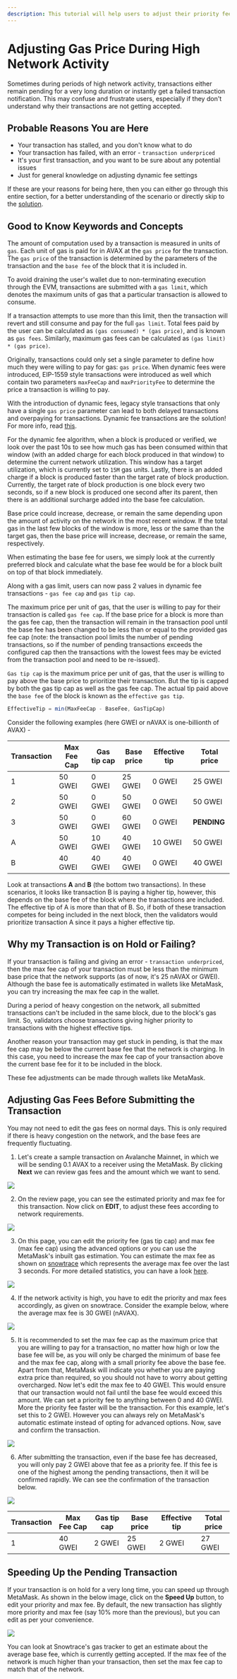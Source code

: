 ```yaml
---
description: This tutorial will help users to adjust their priority fee and max fee cap during high network activity and take advantage of the benefits of dynamic fee transactions.
---
```


# Adjusting Gas Price During High Network Activity

Sometimes during periods of high network activity, transactions either remain pending for a very long duration or instantly get a failed transaction notification. This may confuse and frustrate users, especially if they don't understand why their transactions are not getting accepted.

## Probable Reasons You are Here

* Your transaction has stalled, and you don't know what to do
* Your transaction has failed, with an error - `transaction underpriced`
* It's your first transaction, and you want to be sure about any potential issues
* Just for general knowledge on adjusting dynamic fee settings

If these are your reasons for being here, then you can either go through this entire section, for a better understanding of the scenario or directly skip to the [solution](#adjusting-gas-fees-before-submitting-the-transaction).

## Good to Know Keywords and Concepts

The amount of computation used by a transaction is measured in units of `gas`. Each unit of gas is paid for in AVAX at the `gas price` for the transaction. The `gas price` of the transaction is determined by the parameters of the transaction and the `base fee` of the block that it is included in.

To avoid draining the user's wallet due to non-terminating execution through the EVM, transactions are submitted with a `gas limit`, which denotes the maximum units of gas that a particular transaction is allowed to consume.

If a transaction attempts to use more than this limit, then the transaction will revert and still consume and pay for the full `gas limit`. Total fees paid by the user can be calculated as `(gas consumed) * (gas price)`, and is known as `gas fees`. Similarly, maximum gas fees can be calculated as `(gas limit) * (gas price)`.

Originally, transactions could only set a single parameter to define how much they were willing to pay for gas: `gas price`. When dynamic fees were introduced, EIP-1559 style transactions were introduced as well which contain two parameters `maxFeeCap` and `maxPriorityFee` to determine the price a transaction is willing to pay.
 
With the introduction of dynamic fees, legacy style transactions that only have a single `gas price` parameter can lead to both delayed transactions and overpaying for transactions. Dynamic fee transactions are the solution! For more info, read [this](../../../learn/platform-overview/transaction-fees.md#dynamic-fee-transactions).

For the dynamic fee algorithm, when a block is produced or verified, we look over the past 10s to see how much gas has been consumed within that window (with an added charge for each block produced in that window) to determine the current network utilization. This window has a target utilization, which is currently set to `15M` gas units. Lastly, there is an added charge if a block is produced faster than the target rate of block production. Currently, the target rate of block production is one block every two seconds, so if a new block is produced one second after its parent, then there is an additional surcharge added into the base fee calculation.

Base price could increase, decrease, or remain the same depending upon the amount of activity on the network in the most recent window. If the total gas in the last few blocks of the window is more, less or the same than the target gas, then the base price will increase, decrease, or remain the same, respectively.

When estimating the base fee for users, we simply look at the currently preferred block and calculate what the base fee would be for a block built on top of that block immediately.

Along with a gas limit, users can now pass 2 values in dynamic fee transactions - `gas fee cap` and `gas tip cap`.

The maximum price per unit of gas, that the user is willing to pay for their transaction is called `gas fee cap`. If the base price for a block is more than the gas fee cap, then the transaction will remain in the transaction pool until the base fee has been changed to be less than or equal to the provided gas fee cap (note: the transaction pool limits the number of pending transactions, so if the number of pending transactions exceeds the configured cap then the transactions with the lowest fees may be evicted from the transaction pool and need to be re-issued).

`Gas tip cap` is the maximum price per unit of gas, that the user is willing to pay above the base price to prioritize their transaction. But the tip is capped by both the gas tip cap as well as the gas fee cap. The actual tip paid above the `base fee` of the block is known as the `effective gas tip`.

```javascript
EffectiveTip = min(MaxFeeCap - BaseFee, GasTipCap)
```

Consider the following examples (here GWEI or nAVAX is one-billionth of AVAX) -

| Transaction | Max Fee Cap | Gas tip cap | Base price | Effective tip | Total price |
| ----------- | ----------- | ----------- | ---------- | ------------- | ----------- |
| 1           | 50 GWEI     | 0 GWEI      | 25 GWEI    | 0 GWEI        | 25 GWEI     |
| 2           | 50 GWEI     | 0 GWEI      | 50 GWEI    | 0 GWEI        | 50 GWEI     |
| 3           | 50 GWEI     | 0 GWEI      | 60 GWEI    | 0 GWEI        | **PENDING**|
| A           | 50 GWEI     | 10 GWEI     | 40 GWEI    | 10 GWEI       | 50 GWEI     |
| B           | 40 GWEI     | 40 GWEI     | 40 GWEI    | 0 GWEI        | 40 GWEI     |

Look at transactions **A** and **B** (the bottom two transactions). In these scenarios, it looks like transaction B is paying a higher tip, however, this depends on the base fee of the block where the transactions are included. The effective tip of A is more than that of B. So, if both of these transaction competes for being included in the next block, then the validators would prioritize transaction A since it pays a higher effective tip.


## Why my Transaction is on Hold or Failing?

If your transaction is failing and giving an error - `transaction underpriced`, then the max fee cap of your transaction must be less than the minimum base price that the network supports (as of now, it's 25 nAVAX or GWEI). Although the base fee is automatically estimated in wallets like MetaMask, you can try increasing the max fee cap in the wallet.

During a period of heavy congestion on the network, all submitted transactions can't be included in the same block, due to the block's gas limit. So, validators choose transactions giving higher priority to transactions with the highest effective tips.

Another reason your transaction may get stuck in pending, is that the max fee cap may be below the current base fee that the network is charging. In this case, you need to increase the max fee cap of your transaction above the current base fee for it to be included in the block.

These fee adjustments can be made through wallets like MetaMask.

## Adjusting Gas Fees Before Submitting the Transaction

You may not need to edit the gas fees on normal days. This is only required if there is heavy congestion on the network, and the base fees are frequently fluctuating.

1. Let's create a sample transaction on Avalanche Mainnet, in which we will be sending 0.1 AVAX to a receiver using the MetaMask. By clicking **Next** we can review gas fees and the amount which we want to send.

![](/img/dynamic-fees-adjustment-1.png)


2. On the review page, you can see the estimated priority and max fee for this transaction. Now click on **EDIT**, to adjust these fees according to network requirements.

![](/img/dynamic-fees-adjustment-2.png)


3. On this page, you can edit the priority fee (gas tip cap) and max fee (max fee cap) using the advanced options or you can use the MetaMask's inbuilt gas estimation. You can estimate the max fee as shown on [snowtrace](https://snowtrace.io/gastracker) which represents the average max fee over the last 3 seconds. For more detailed statistics, you can have a look [here](https://stats.avax.network/dashboard/c-chain-activity/).

![](/img/dynamic-fees-adjustment-3.png)

4. If the network activity is high, you have to edit the priority and max fees accordingly, as given on snowtrace. Consider the example below, where the average max fee is 30 GWEI (nAVAX).

![](/img/dynamic-fees-adjustment-4.png)

5. It is recommended to set the max fee cap as the maximum price that you are willing to pay for a transaction, no matter how high or low the base fee will be, as you will only be charged the minimum of base fee and the max fee cap, along with a small priority fee above the base fee. Apart from that, MetaMask will indicate you whether you are paying extra price than required, so you should not have to worry about getting overcharged. Now let's edit the max fee to 40 GWEI. This would ensure that our transaction would not fail until the base fee would exceed this amount. We can set a priority fee to anything between 0 and 40 GWEI. More the priority fee faster will be the transaction. For this example, let's set this to 2 GWEI. However you can always rely on MetaMask's automatic estimate instead of opting for advanced options. Now, save and confirm the transaction.

![](/img/dynamic-fees-adjustment-5.png)

6. After submitting the transaction, even if the base fee has decreased, you will only pay 2 GWEI above that fee as a priority fee. If this fee is one of the highest among the pending transactions, then it will be confirmed rapidly. We can see the confirmation of the transaction below.

![](/img/dynamic-fees-adjustment-6.png)

| Transaction | Max Fee Cap | Gas tip cap | Base price | Effective tip | Total price |
| ----------- | ----------- | ----------- | ---------- | ------------- | ----------- |
| 1           | 40 GWEI     | 2 GWEI      | 25 GWEI    | 2 GWEI        | 27 GWEI     |


## Speeding Up the Pending Transaction

If your transaction is on hold for a very long time, you can speed up through MetaMask. As shown in the below image, click on the **Speed Up** button, to edit your priority and max fee. By default, the new transaction has slightly more priority and max fee (say 10% more than the previous), but you can edit as per your convenience.

![](/img/dynamic-fees-adjustment-7.png)

You can look at Snowtrace's gas tracker to get an estimate about the average base fee, which is currently getting accepted. If the max fee of the network is much higher than your transaction, then set the max fee cap to match that of the network.
